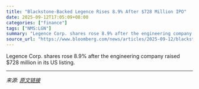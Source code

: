 ```yaml
---
title: "Blackstone-Backed Legence Rises 8.9% After $728 Million IPO"
date: 2025-09-12T17:05:09+08:00
categories: ["finance"]
tags: ["NMS:LGN"]
summary: "Legence Corp. shares rose 8.9% after the engineering company raised $728 million in its US listing."
source_url: "https://www.bloomberg.com/news/articles/2025-09-12/blackstone-backed-legence-falls-3-6-after-728-million-ipo"
---
```


Legence Corp. shares rose 8.9% after the engineering company raised $728 million in its US listing.

---

*来源: [原文链接](https://www.bloomberg.com/news/articles/2025-09-12/blackstone-backed-legence-falls-3-6-after-728-million-ipo)*
